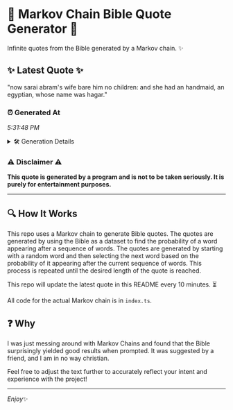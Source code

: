 # 📖 Markov Chain Bible Quote Generator 📖

Infinite quotes from the Bible generated by a Markov chain. ✨

## ✨ Latest Quote ✨
"now sarai abram's wife bare him no children: and she had an handmaid, an egyptian, whose name was hagar."

### ⏰ Generated At
*5:31:48 PM*

<details>
    <summary>🛠️ Generation Details</summary>
    <p>
        <strong>🌱 Seed:</strong> now<br>
        <strong>🔄 Iterations:</strong> 18<br>
        <strong>📜 Context History:</strong><br>[ now ]: sarai<br>[ now, sarai ]: abram's<br>[ now, sarai, abram's ]: wife<br>[ now, sarai, abram's, wife ]: bare<br>[ now, sarai, abram's, wife, bare ]: him<br>[ now, sarai, abram's, wife, bare, him ]: no<br>[ sarai, abram's, wife, bare, him, no ]: children:<br>[ abram's, wife, bare, him, no, children: ]: and<br>[ wife, bare, him, no, children:, and ]: she<br>[ bare, him, no, children:, and, she ]: had<br>[ him, no, children:, and, she, had ]: an<br>[ no, children:, and, she, had, an ]: handmaid,<br>[ children:, and, she, had, an, handmaid, ]: an<br>[ and, she, had, an, handmaid,, an ]: egyptian,<br>[ she, had, an, handmaid,, an, egyptian, ]: whose<br>[ had, an, handmaid,, an, egyptian,, whose ]: name<br>[ an, handmaid,, an, egyptian,, whose, name ]: was<br>[ handmaid,, an, egyptian,, whose, name, was ]: hagar.<br>
    </p>
</details>

### ⚠️ Disclaimer ⚠️
**This quote is generated by a program and is not to be taken seriously. It is purely for entertainment purposes.**

---

## 🔍 How It Works

This repo uses a Markov chain to generate Bible quotes. The quotes are generated by using the Bible as a dataset to find the probability of a word appearing after a sequence of words. The quotes are generated by starting with a random word and then selecting the next word based on the probability of it appearing after the current sequence of words. This process is repeated until the desired length of the quote is reached.

This repo will update the latest quote in this README every 10 minutes. ⏳

All code for the actual Markov chain is in `index.ts`.

## ❓ Why

I was just messing around with Markov Chains and found that the Bible surprisingly yielded good results when prompted. 
It was suggested by a friend, and I am in no way christian.

Feel free to adjust the text further to accurately reflect your intent and experience with the project!

---

*Enjoy*✨
